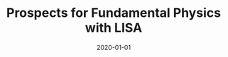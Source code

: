 ---
title: "Prospects for Fundamental Physics with LISA"
date: 2020-01-01
publishDate: 2020-01-01T00:00:00.000000Z
authors: ["Barausse. E", "et al. including T.Kimpson", "and S. Zane"]
publication_types: ["2"]
abstract: ""
featured: false
publication: "*arXiv e-prints*"
doi: 
links:
  - icon_pack: 
    icon: 
    name: arxiv
    url: 'https://arxiv.org/abs/2001.09793'
---